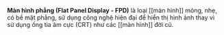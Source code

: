 **Màn hình phẳng (Flat Panel Display - FPD)** là loại [[màn hình]] mỏng, nhẹ, có bề mặt phẳng, sử dụng công nghệ hiện đại để hiển thị hình ảnh thay vì sử dụng ống tia âm cực (CRT) như các [[màn hình]] đời cũ.